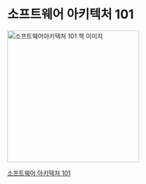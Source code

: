 # 소프트웨어 아키텍처 101

<img src="https://contents.kyobobook.co.kr/sih/fit-in/458x0/pdt/9791162244869.jpg" alt="소프트웨어아키텍처 101 책 이미지" style="width:300px; margin: 0 auto;"/>

[소프트웨어 아키텍처 101](https://product.kyobobook.co.kr/detail/S000001810445)

